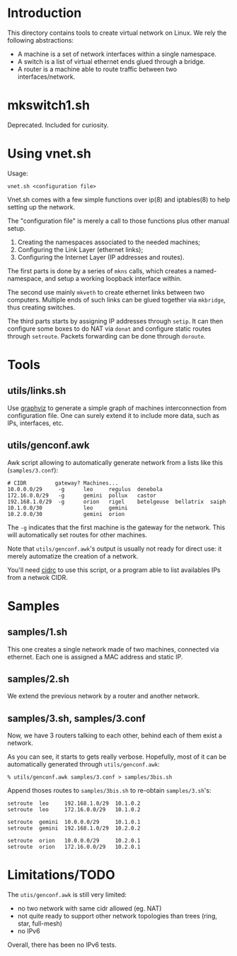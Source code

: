 # Introduction
This directory contains tools to create virtual network on Linux. We
rely the following abstractions:

- A machine is a set of network interfaces within a single namespace.
- A switch is a list of virtual ethernet ends glued through a bridge.
- A router is a machine able to route traffic between two interfaces/network.

# mkswitch1.sh 
Deprecated. Included for curiosity.

# Using vnet.sh
Usage:

    vnet.sh <configuration file>

Vnet.sh comes with a few simple functions over ip(8) and iptables(8) to
help setting up the network.

The "configuration file" is merely a call to those functions plus other
manual setup.

1. Creating the namespaces associated to the needed machines;
2. Configuring the Link Layer (ethernet links);
3. Configuring the Internet Layer (IP addresses and routes).

The first parts is done by a series of `mkns` calls, which creates
a named-namespace, and setup a working loopback interface within.

The second use mainly `mkveth` to create ethernet links between two
computers. Multiple ends of such links can be glued together via
`mkbridge`, thus creating switches.

The third parts starts by assigning IP addresses through `setip`.
It can then configure some boxes to do NAT via `donat` and configure
static routes through `setroute`. Packets forwarding can be done
through `doroute`.

# Tools
## utils/links.sh 
Use [graphviz](http://www.graphviz.org/) to generate a simple graph of
machines interconnection from configuration file. One can surely extend
it to include more data, such as IPs, interfaces, etc.

## utils/genconf.awk
Awk script allowing to automatically generate network from a lists like
this (`samples/3.conf`):

    # CIDR         gateway? Machines...
    10.0.0.0/29     -g      leo     regulus  denebola    
    172.16.0.0/29   -g      gemini  pollux   castor      
    192.168.1.0/29  -g      orion   rigel    betelgeuse  bellatrix  saiph
    10.1.0.0/30             leo     gemini  
    10.2.0.0/30             gemini  orion   

The `-g` indicates that the first machine is the gateway for the
network. This will automatically set routes for other machines.

Note that `utils/genconf.awk`'s output is usually not ready for direct use:
it merely automatize the creation of a network.

You'll need [cidrc](https://github.com/m-b-/cidrc) to use this script,
or a program able to list availables IPs from a netwok CIDR.

# Samples
## samples/1.sh
This one creates a single network made of two machines, connected via
ethernet. Each one is assigned a MAC address and static IP.

## samples/2.sh
We extend the previous network by a router and another network.

## samples/3.sh, samples/3.conf
Now, we have 3 routers talking to each other, behind each of them
exist a network.

As you can see, it starts to gets really verbose. Hopefully, most of
it can be automatically generated through `utils/genconf.awk`:

    % utils/genconf.awk samples/3.conf > samples/3bis.sh

Append thoses routes to `samples/3bis.sh` to re-obtain `samples/3.sh`'s:

    setroute  leo     192.168.1.0/29  10.1.0.2
    setroute  leo     172.16.0.0/29   10.1.0.2
    
    setroute  gemini  10.0.0.0/29     10.1.0.1
    setroute  gemini  192.168.1.0/29  10.2.0.2
    
    setroute  orion   10.0.0.0/29     10.2.0.1
    setroute  orion   172.16.0.0/29   10.2.0.1

# Limitations/TODO
The `utis/genconf.awk` is still very limited:

- no two network with same cidr allowed (eg. NAT)
- not quite ready to support other network topologies than trees (ring, star, full-mesh)
- no IPv6

Overall, there has been no IPv6 tests.

